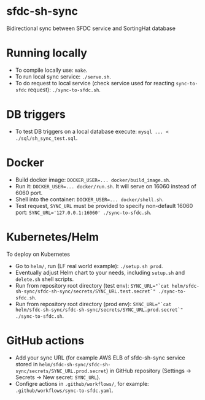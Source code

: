 # sfdc-sh-sync
Bidirectional sync between SFDC service and SortingHat database

# Running locally

- To compile locally use: `make`.
- To run local sync service: `./serve.sh`.
- To do request to local service (check service used for reacting `sync-to-sfdc` request): `./sync-to-sfdc.sh`.

# DB triggers

- To test DB triggers on a local database execute: `mysql ... < ./sql/sh_sync_test.sql`.

# Docker

- Build docker image: `DOCKER_USER=... docker/build_image.sh`.
- Run it: `DOCKER_USER=... docker/run.sh`. It will serve on 16060 instead of 6060 port.
- Shell into the container: `DOCKER_USER=... docker/shell.sh`.
- Test request, `SYNC_URL` must be provided to specify non-default 16060 port: `SYNC_URL='127.0.0.1:16060' ./sync-to-sfdc.sh`.

# Kubernetes/Helm

To deploy on Kubernetes

- Go to `helm/`, run (LF real world example): `./setup.sh prod`.
- Eventually adjust Helm chart to your needs, including `setup.sh` and `delete.sh` shell scripts.
- Run from repository root directory (test env): `` SYNC_URL="`cat helm/sfdc-sh-sync/sfdc-sh-sync/secrets/SYNC_URL.test.secret`" ./sync-to-sfdc.sh ``.
- Run from repository root directory (prod env): `` SYNC_URL="`cat helm/sfdc-sh-sync/sfdc-sh-sync/secrets/SYNC_URL.prod.secret`" ./sync-to-sfdc.sh ``.

# GitHub actions

- Add your sync URL (for example AWS ELB of sfdc-sh-sync service stored in `helm/sfdc-sh-sync/sfdc-sh-sync/secrets/SYNC_URL.prod.secret`) in GitHub repository (Settings -> Secrets -> New secret: `SYNC_URL`).
- Configre actions in `.github/workflows/`, for example: `.github/workflows/sync-to-sfdc.yaml`.
